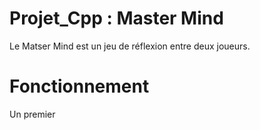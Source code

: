 # Projet_Cpp : Master Mind

Le Matser Mind est un jeu de réflexion entre deux joueurs.

# Fonctionnement

Un premier 



